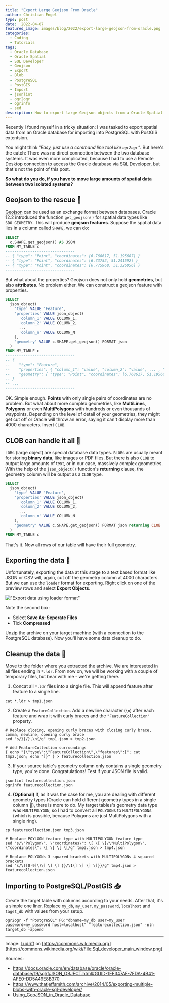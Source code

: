 ```yaml
---
title: "Export Large Geojson From Oracle"
author: Christian Engel
type: post
date:  2022-04-07
featured_image: images/blog/2022/export-large-geojson-from-oracle.png
categories:
  - Coding
  - Tutorials
tags:
  - Oracle Database
  - Oracle Spatial
  - SQL Developer
  - Geojson
  - Export
  - Blob
  - PostgreSQL
  - PostGIS
  - Import
  - jsonlint
  - ogr2ogr
  - ogrinfo
  - sed
description: How to export large Geojson objects from a Oracle Spatial database for importing to PostgreSQL/PostGIS
---
```


Recently I found myself in a tricky situation: I was tasked to export spatial data from an Oracle database for importing into PostgreSQL with PostGIS extentsion.

You might think *"Easy, just use a command line tool like `ogr2ogr`"*. But here's the catch: There was no direct connection between the two database systems. It was even more complicated, because I had to use a Remote Desktop connection to access the Oracle database via SQL Developer, but that's not the point of this post.

**So what do you do, if you have to move large amounts of spatial data between two isolated systems?**

## Geojson to the rescue 🦸

[Geojson](https://geojson.org/) can be used as an exchange format between databases. Oracle 12.2 introduced the function `get_geojson()` for spatial data types like `SDO_GEOMETRY`. This will produce **geojson features**. Suppose the spatial data lies in a column called `SHAPE`, we can do:

```sql
SELECT 
  c.SHAPE.get_geojson() AS JSON
FROM MY_TABLE c
-------------------------------
-- { "type": "Point", "coordinates": [6.768617, 51.195687] }
-- { "type": "Point", "coordinates": [6.73752, 51.241592] }
-- { "type": "Point", "coordinates": [6.775968, 51.326056] }
-------------------------------
```

But what about the properties? Geojson does not only hold **geometries**, but also **attributes**. No problem either. We can construct a geojson feature with properties.

```sql
SELECT
  json_object(
    'type' VALUE 'Feature',
    'properties' VALUE json_object(
      'column_1' VALUE COLUMN_1,
      'column_2' VALUE COLUMN_2,
      ...
      'column_n' VALUE COLUMN_N
    ),
    'geometry' VALUE c.SHAPE.get_geojson() FORMAT json
  )
FROM MY_TABLE c
-------------------------------
-- { 
--    "type": "Feature", 
--    "properties": { "column_1": "value", "column_2": "value", ... , "column_n" : "value" },
--    "geometry": { "type": "Point", "coordinates": [6.768617, 51.195687] }
-- }
-- ...
-------------------------------
```

OK. Simple enough. **Points** with only single pairs of coordinates are no problem. But what about more complex geometries, like **MultiLines**, **Polygons** or even **MultiPolygons** with hundreds or even thousands of waypoints. Depending on the level of detail of your geometries, they might get cut off or Oracle will throw an error, saying it can't display more than 4000 characters. Insert `CLOB`.

## CLOB can handle it all 💪

`LOB`s (large object) are special database data types. `BLOB`s are usually meant for storing **binary data**, like images or PDF files. But there is also `CLOB` to output large amounts of text, or in our case, massively complex geometries. With the help of the `json_object()` function's **returning** clause, the geometry column will be output as a `CLOB` type.

```sql
SELECT
  json_object(
    'type' VALUE 'Feature',
    'properties' VALUE json_object(
      'column_1' VALUE COLUMN_1,
      'column_2' VALUE COLUMN_2,
      ...
      'column_n' VALUE COLUMN_N
    ),
    'geometry' VALUE c.SHAPE.get_geojson() FORMAT json returning CLOB
  )
FROM MY_TABLE c
```

That's it. Now all rows of our table will have their full geometry.

## Exporting the data 📩

Unfortunately, exporting the data at this stage to a text based format like JSON or CSV will, again, cut off the geometry column at 4000 characters. But we can use the `loader` format for exporting. Right click on one of the preview rows and select **Export Objects**.

!["Export data using loader format"](images/export_loader_format.png "Export options. Image by [Jeff Smith](https://www.thatjeffsmith.com/archive/2014/05/exporting-multiple-blobs-with-oracle-sql-developer/)")

Note the second box:

* Select **Save As: Seperate Files**
* Tick **Compressed**

Unzip the archive on your target machine (with a connection to the PostgreSQL database). Now you'll have some data cleanup to do.

## Cleanup the data 🧼

Move to the folder where you extracted the archive. We are intereseted in all files ending in `*.ldr`. From now on, we will be working with a couple of temporary files, but bear with me - we're getting there.

1. Concat all `*.ldr` files into a single file. This will append feature after feature to a single line.

```shell
cat *.ldr > tmp1.json
```

2. Create a `FeatureCollection`. Add a newline character (`\n`) after each feature and wrap it with curly braces and the `"FeatureCollection"` property.

```shell
# Replace closing, opening curly braces with closing curly brace, comma, newline, opening curly brace
sed "s/}{/},\n{/g" tmp1.json > tmp2.json

# Add FeatureCollection surroundings
{ echo "{\"type\":\"FeatureCollection\",\"features\":["; cat tmp2.json; echo "]}" } > featurecollection.json
```

3. If your source table's geometry column only contains a single geometry type, you're done. Congratulations! Test if your JSON file is valid.

```shell
jsonlint featurecollection.json
ogrinfo featurecollection.json
```

4. **(Optional)** If, as it was the case for me, you are dealing with different geometry types (Oracle can hold different geometry types in a single column 🤯), there is more to do. My target tables's geometry data type was `MULTIPOLYGON`, so I had to convert all `POLYGON`s to `MULTIPOLYGON`s (which is possible, because Polygons are just MultiPolygons with a single ring).

```shell
cp featurecollection.json tmp3.json

# Replace POYLGON feature type with MULTIPOLYGON feature type
sed "s/\"Polygon\", \"coordinates\": \[ \[ \[/\"MultiPolygon\", \"coordinates\": \[ \[ \[ \[/g" tmp3.json > tmp4.json

# Replace POLYGONs 3 squared brackets with MULTIPOLYGONs 4 squared brackets
sed "s/\([0-9]\)\] \] \] }}/\1\] \] \] \]}}/g" tmp4.json > featurecollection.json
```

## Importing to PostgreSQL/PostGIS 📥

Create the target table with columns according to your needs. After that, it's a simple one liner. Replace `my_db`, `my_user`, `my_password`, `localhost` and `taget_db` with values from your setup.

```shell
ogr2ogr -f "PostgreSQL" PG:"dbname=my_db user=my_user password=my_password host=localhost" "featurecollection.json" -nln target_db -append
```

---

Image: [Ludriff](https://commons.wikimedia.org/w/index.php?title=User:Ludriff&action=edit&redlink=1) on [https://commons.wikimedia.org](https://commons.wikimedia.org/wiki/File:Sql_developer_main_window.png)

Sources:

* https://docs.oracle.com/en/database/oracle/oracle-database/19/sqlrf/JSON_OBJECT.html#GUID-1EF347AE-7FDA-4B41-AFE0-DD5A49E8B370
* https://www.thatjeffsmith.com/archive/2014/05/exporting-multiple-blobs-with-oracle-sql-developer/
* [Using_GeoJSON_in_Oracle_Database](https://download.oracle.com/otndocs/products/spatial/pdf/biwa2018/BIWA18_Using_GeoJSON_in_Oracle_Database.pdf)
